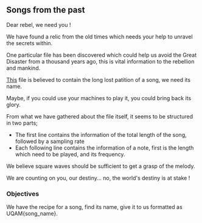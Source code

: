 ## Songs from the past

Dear rebel, we need you !

We have found a relic from the old times which needs your help to unravel the secrets within.

One particular file has been discovered which could help us avoid the Great Disaster from a thousand years ago, this is vital information to the rebellion and mankind.

[This](sound_desc.snd) file is believed to contain the long lost patition of a song, we need its name.

Maybe, if you could use your machines to play it, you could bring back its glory.

From what we have gathered about the file itself, it seems to be structured in two parts;

* The first line contains the information of the total length of the song, followed by a sampling rate
* Each following line contains the information of a note, first is the length which need to be played, and its frequency.

We believe square waves should be sufficient to get a grasp of the melody.

We are counting on you, our destiny... no, the world's destiny is at stake !

### Objectives

We have the recipe for a song, find its name, give it to us formatted as UQAM{song_name}.
